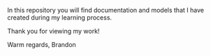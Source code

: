 In this repository you will find documentation and models that I have created during my learning process.

Thank you for viewing my work!

Warm regards,
Brandon
